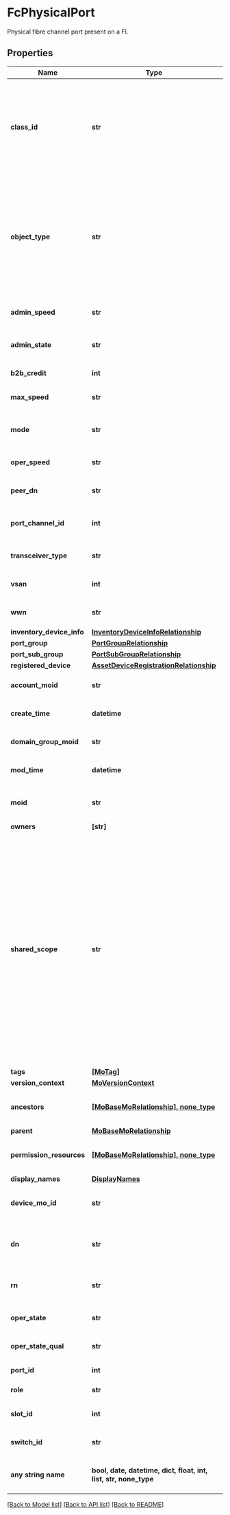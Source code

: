# FcPhysicalPort

Physical fibre channel port present on a FI.
## Properties
Name | Type | Description | Notes
------------ | ------------- | ------------- | -------------
**class_id** | **str** | The concrete type of this complex type. Its value must be the same as the &#39;objectType&#39; property. The OpenAPI document references this property as a discriminator value. | [readonly] 
**object_type** | **str** | The fully-qualified type of this managed object, i.e. the class name. This property is optional. The ObjectType is implied from the URL path. If specified, the value of objectType must match the class name specified in the URL path. | [readonly] 
**admin_speed** | **str** | Administrator configured Speed applied on the port. | [optional] [readonly] 
**admin_state** | **str** | Administratively configured state (enabled/disabled) for this port. | [optional] [readonly] 
**b2b_credit** | **int** | Buffer to Buffer credits of FC port. | [optional] [readonly] 
**max_speed** | **str** | Maximum Speed with which the port operates. | [optional] [readonly] 
**mode** | **str** | Mode information N_proxy, F or E associated to the Fibre Channel port. | [optional] [readonly] 
**oper_speed** | **str** | Operational Speed with which the port operates. | [optional] [readonly] 
**peer_dn** | **str** | PeerDn for fibre channel physical port. | [optional] [readonly] 
**port_channel_id** | **int** | Port channel id of FC port channel created on FI switch. | [optional] [readonly] 
**transceiver_type** | **str** | Transceiver type of a Fibre Channel port. | [optional] [readonly] 
**vsan** | **int** | Virtual San that is associated to the port. | [optional] [readonly] 
**wwn** | **str** | World Wide Name of a Fibre Channel port. | [optional] [readonly] 
**inventory_device_info** | [**InventoryDeviceInfoRelationship**](InventoryDeviceInfoRelationship.md) |  | [optional] 
**port_group** | [**PortGroupRelationship**](PortGroupRelationship.md) |  | [optional] 
**port_sub_group** | [**PortSubGroupRelationship**](PortSubGroupRelationship.md) |  | [optional] 
**registered_device** | [**AssetDeviceRegistrationRelationship**](AssetDeviceRegistrationRelationship.md) |  | [optional] 
**account_moid** | **str** | The Account ID for this managed object. | [optional] [readonly] 
**create_time** | **datetime** | The time when this managed object was created. | [optional] [readonly] 
**domain_group_moid** | **str** | The DomainGroup ID for this managed object. | [optional] [readonly] 
**mod_time** | **datetime** | The time when this managed object was last modified. | [optional] [readonly] 
**moid** | **str** | The unique identifier of this Managed Object instance. | [optional] 
**owners** | **[str]** |  | [optional] 
**shared_scope** | **str** | Intersight provides pre-built workflows, tasks and policies to end users through global catalogs. Objects that are made available through global catalogs are said to have a &#39;shared&#39; ownership. Shared objects are either made globally available to all end users or restricted to end users based on their license entitlement. Users can use this property to differentiate the scope (global or a specific license tier) to which a shared MO belongs. | [optional] [readonly] 
**tags** | [**[MoTag]**](MoTag.md) |  | [optional] 
**version_context** | [**MoVersionContext**](MoVersionContext.md) |  | [optional] 
**ancestors** | [**[MoBaseMoRelationship], none_type**](MoBaseMoRelationship.md) | An array of relationships to moBaseMo resources. | [optional] [readonly] 
**parent** | [**MoBaseMoRelationship**](MoBaseMoRelationship.md) |  | [optional] 
**permission_resources** | [**[MoBaseMoRelationship], none_type**](MoBaseMoRelationship.md) | An array of relationships to moBaseMo resources. | [optional] [readonly] 
**display_names** | [**DisplayNames**](DisplayNames.md) |  | [optional] 
**device_mo_id** | **str** | The database identifier of the registered device of an object. | [optional] [readonly] 
**dn** | **str** | The Distinguished Name unambiguously identifies an object in the system. | [optional] [readonly] 
**rn** | **str** | The Relative Name uniquely identifies an object within a given context. | [optional] [readonly] 
**oper_state** | **str** | Operational state of this port (enabled/disabled). | [optional] [readonly] 
**oper_state_qual** | **str** | Reason for this port&#39;s Operational state. | [optional] [readonly] 
**port_id** | **int** | Switch physical port identifier. | [optional] [readonly] 
**role** | **str** | The role assigned to this port. | [optional] [readonly] 
**slot_id** | **int** | Switch expansion slot module identifier. | [optional] [readonly] 
**switch_id** | **str** | Switch Identifier that is local to a cluster. | [optional] [readonly] 
**any string name** | **bool, date, datetime, dict, float, int, list, str, none_type** | any string name can be used but the value must be the correct type | [optional]

[[Back to Model list]](../README.md#documentation-for-models) [[Back to API list]](../README.md#documentation-for-api-endpoints) [[Back to README]](../README.md)


